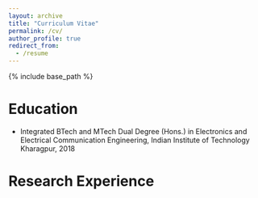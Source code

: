 ```yaml
---
layout: archive
title: "Curriculum Vitae"
permalink: /cv/
author_profile: true
redirect_from:
  - /resume
---
```


{% include base_path %}

Education
======
* Integrated BTech and MTech Dual Degree (Hons.) in Electronics and Electrical Communication Engineering, Indian Institute of Technology Kharagpur, 2018


Research Experience
======

